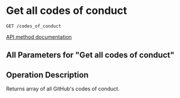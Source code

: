 # Get all codes of conduct

`GET /codes_of_conduct`

[API method documentation](https://docs.github.com/rest/codes-of-conduct/codes-of-conduct#get-all-codes-of-conduct)

## All Parameters for "Get all codes of conduct"


## Operation Description

Returns array of all GitHub's codes of conduct.
